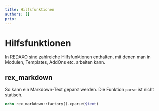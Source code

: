 ```yaml
---
title: Hilfsfunktionen
authors: []
prio:
---
```


# Hilfsfunktionen

In REDAXO sind zahlreiche Hilfsfunktionen enthalten, mit denen man in Modulen, Templates, AddOns etc. arbeiten kann. 

## rex_markdown

So kann ein Markdown-Text geparst werden. Die Funktion `parse` ist nicht statisch.

```php
echo rex_markdown::factory()->parse($text)
```

